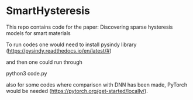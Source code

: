 # SmartHysteresis
This repo contains code for the paper: Discovering sparse hysteresis models for smart materials

To run codes one would need to install pysindy library (https://pysindy.readthedocs.io/en/latest/#)

and then one could run through

python3 code.py

also for some codes where comparison with DNN has been made, PyTorch would be needed (https://pytorch.org/get-started/locally/).
